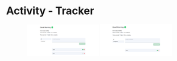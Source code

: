 # Activity - Tracker

<p align="center">
  <img src="/frontend/src/assets/images/todo.PNG" width="194" />
    <img src="/frontend/src/assets/images/todo_completed.PNG" width="194" />
</p>
